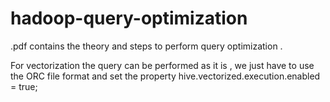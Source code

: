 # hadoop-query-optimization


.pdf contains the theory and steps to perform query optimization .

For vectorization the query can be performed as it is , we just have to use the ORC file format and set the property
hive.vectorized.execution.enabled = true;
